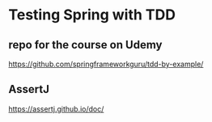 # Testing Spring with TDD

## repo for the course on Udemy

https://github.com/springframeworkguru/tdd-by-example/


## AssertJ

https://assertj.github.io/doc/